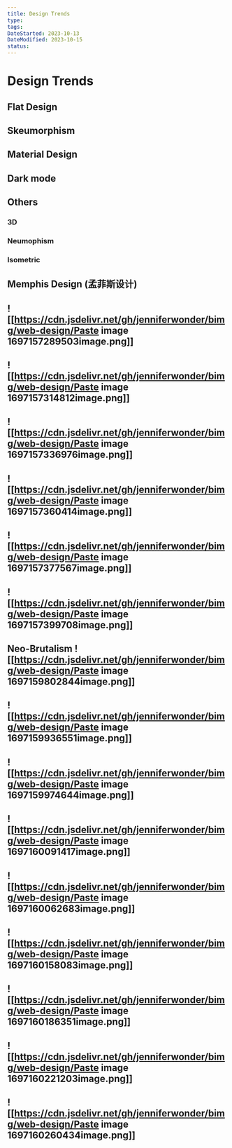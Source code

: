 ```yaml
---
title: Design Trends
type:
tags:
DateStarted: 2023-10-13
DateModified: 2023-10-15
status:
---
```


# Design Trends

## Flat Design

## Skeumorphism

## Material Design

## Dark mode

## Others

### 3D

### Neumophism

### Isometric

## Memphis Design (孟菲斯设计)

## ![[https://cdn.jsdelivr.net/gh/jenniferwonder/bimg/web-design/Paste image 1697157289503image.png]]

## ![[https://cdn.jsdelivr.net/gh/jenniferwonder/bimg/web-design/Paste image 1697157314812image.png]]

## ![[https://cdn.jsdelivr.net/gh/jenniferwonder/bimg/web-design/Paste image 1697157336976image.png]]

## ![[https://cdn.jsdelivr.net/gh/jenniferwonder/bimg/web-design/Paste image 1697157360414image.png]]

## ![[https://cdn.jsdelivr.net/gh/jenniferwonder/bimg/web-design/Paste image 1697157377567image.png]]

## ![[https://cdn.jsdelivr.net/gh/jenniferwonder/bimg/web-design/Paste image 1697157399708image.png]]

## Neo-Brutalism ![[https://cdn.jsdelivr.net/gh/jenniferwonder/bimg/web-design/Paste image 1697159802844image.png]]

## ![[https://cdn.jsdelivr.net/gh/jenniferwonder/bimg/web-design/Paste image 1697159936551image.png]]

## ![[https://cdn.jsdelivr.net/gh/jenniferwonder/bimg/web-design/Paste image 1697159974644image.png]]

## ![[https://cdn.jsdelivr.net/gh/jenniferwonder/bimg/web-design/Paste image 1697160091417image.png]]

## ![[https://cdn.jsdelivr.net/gh/jenniferwonder/bimg/web-design/Paste image 1697160062683image.png]]

## ![[https://cdn.jsdelivr.net/gh/jenniferwonder/bimg/web-design/Paste image 1697160158083image.png]]

## ![[https://cdn.jsdelivr.net/gh/jenniferwonder/bimg/web-design/Paste image 1697160186351image.png]]

## ![[https://cdn.jsdelivr.net/gh/jenniferwonder/bimg/web-design/Paste image 1697160221203image.png]]

## ![[https://cdn.jsdelivr.net/gh/jenniferwonder/bimg/web-design/Paste image 1697160260434image.png]]
